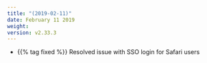 ```yaml
---
title: "(2019-02-11)"
date: February 11 2019
weight:
version: v2.33.3
---
```

- {{% tag fixed %}} Resolved issue with SSO login for Safari users 
